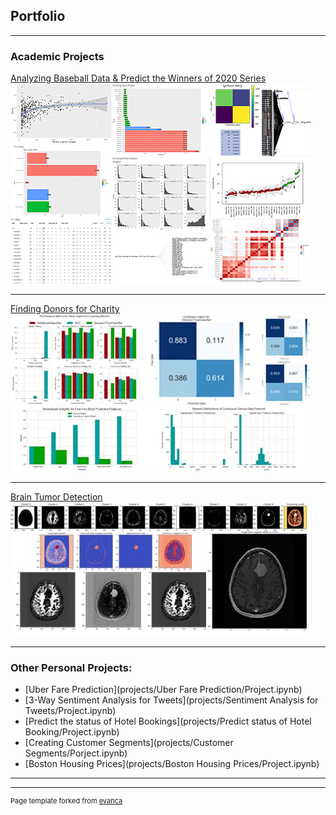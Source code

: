 ## Portfolio

---

### Academic Projects 

[Analyzing Baseball Data & Predict the Winners of 2020 Series](https://github.com/afshin-arab/afshin-arab.github.io/blob/37218a0646fecf45c130ebc66a8d0389e37690bc/projects/Baseball%20Project/Project.pdf)
<img src="images/p1.jpg"/>

---
[Finding Donors for Charity](https://github.com/afshin-arab/afshin-arab.github.io/blob/829c6bee6640fda3f42282762fe710bf1606a2ea/projects/Finding%20Donors%20for%20Charity/Project.ipynb)
<img src="images/p2.jpg"/>

---
[Brain Tumor Detection](https://github.com/afshin-arab/afshin-arab.github.io/blob/6aaf310784f4efa998a57ecf3f0fa29c111f85f1/projects/Brain%20Tumor%20Detection/Project.ipynb)
<img src="images/p3.jpg"/>

---

### Other Personal Projects:

- [Uber Fare Prediction](projects/Uber Fare Prediction/Project.ipynb)
- [3-Way Sentiment Analysis for Tweets](projects/Sentiment Analysis for Tweets/Project.ipynb)
- [Predict the status of Hotel Bookings](projects/Predict status of Hotel Booking/Project.ipynb)
- [Creating Customer Segments](projects/Customer Segments/Porject.ipynb)
- [Boston Housing Prices](projects/Boston Housing Prices/Project.ipynb)

---




---
<p style="font-size:11px">Page template forked from <a href="https://github.com/evanca/quick-portfolio">evanca</a></p>
<!-- Remove above link if you don't want to attibute -->
